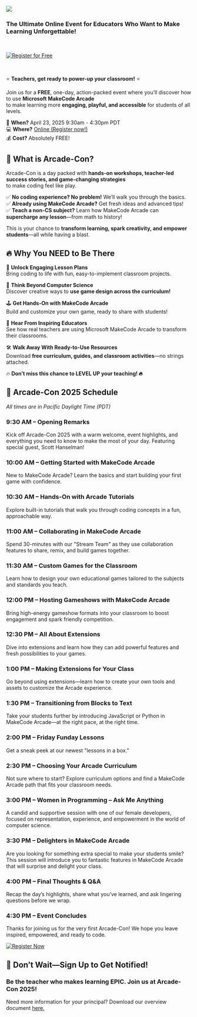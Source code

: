 
[![](/static/courses/arcadecon/arcadecon-md-banner.png)](https://developer.microsoft.com/en-us/reactor/events/25467/)   
### The Ultimate Online Event for Educators Who Want to Make Learning Unforgettable!  

<br/>

[![Register for Free](https://img.shields.io/badge/Register%20Now-Click%20Here!-blue?style=for-the-badge)](https://developer.microsoft.com/en-us/reactor/events/25467/)  

<br/>


⭐️ **Teachers, get ready to power-up your classroom!** ⭐️  


Join us for a **FREE**, one-day, action-packed event where you’ll discover how to use **Microsoft MakeCode Arcade**<br/>to make learning more **engaging, playful, and accessible** for students of all levels.  



📅 **When?** April 23, 2025  9:30am - 4:30pm PDT<br/>
💻 **Where?** [Online (Register now!)](https://developer.microsoft.com/en-us/reactor/events/25467/)<br/>
💰 **Cost?** Absolutely FREE!<br/>


## 🎯 What is Arcade-Con?  

Arcade-Con is a day packed with **hands-on workshops, teacher-led success stories, and game-changing strategies**<br/>
to make coding feel like play. 

✅ **No coding experience? No problem!** We’ll walk you through the basics.  
✅ **Already using MakeCode Arcade?** Get fresh ideas and advanced tips!  
✅ **Teach a non-CS subject?** Learn how MakeCode Arcade can **supercharge any lesson**—from math to history!  

This is your chance to **transform learning, spark creativity, and empower students**—all while having a blast.  



## 🔥 Why You NEED to Be There  

🚀 **Unlock Engaging Lesson Plans**  
Bring coding to life with fun, easy-to-implement classroom projects.  

🎨 **Think Beyond Computer Science**  
Discover creative ways to **use game design across the curriculum!**  

🕹️ **Get Hands-On with MakeCode Arcade**  
Build and customize your own game, ready to share with students!  

🎤 **Hear From Inspiring Educators**  
See how real teachers are using Microsoft MakeCode Arcade to transform their classrooms.  

🛠️ **Walk Away With Ready-to-Use Resources**  
Download **free curriculum, guides, and classroom activities**—no strings attached.  


🔥 **Don’t miss this chance to LEVEL UP your teaching! 🔥**  



## 📅 Arcade-Con 2025 Schedule  
_All times are in Pacific Daylight Time (PDT)_

### 9:30 AM – Opening Remarks  
Kick off Arcade-Con 2025 with a warm welcome, event highlights, and everything you need to know to make the most of your day. Featuring special guest, Scott Hanselman!

### 10:00 AM – Getting Started with MakeCode Arcade  
New to MakeCode Arcade? Learn the basics and start building your first game with confidence.

### 10:30 AM – Hands-On with Arcade Tutorials  
Explore built-in tutorials that walk you through coding concepts in a fun, approachable way.

### 11:00 AM – Collaborating in MakeCode Arcade  
Spend 30-minutes with our "Stream Team" as they use collaboration features to share, remix, and build games together.

### 11:30 AM – Custom Games for the Classroom  
Learn how to design your own educational games tailored to the subjects and standards you teach.

### 12:00 PM – Hosting Gameshows with MakeCode Arcade  
Bring high-energy gameshow formats into your classroom to boost engagement and spark friendly competition.

### 12:30 PM – All About Extensions  
Dive into extensions and learn how they can add powerful features and fresh possibilities to your games.

### 1:00 PM – Making Extensions for Your Class  
Go beyond using extensions—learn how to create your own tools and assets to customize the Arcade experience.

### 1:30 PM – Transitioning from Blocks to Text  
Take your students further by introducing JavaScript or Python in MakeCode Arcade—at the right pace, at the right time.

### 2:00 PM – Friday Funday Lessons  
Get a sneak peek at our newest "lessons in a box."

### 2:30 PM – Choosing Your Arcade Curriculum  
Not sure where to start? Explore curriculum options and find a MakeCode Arcade path that fits your classroom needs.

### 3:00 PM – Women in Programming – Ask Me Anything  
A candid and supportive session with one of our female developers, focused on representation, experience, and empowerment in the world of computer science.

### 3:30 PM – Delighters in MakeCode Arcade  
Are you looking for something extra special to make your students smile? This session will introduce you to fantastic features in MakeCode Arcade that will surprise and delight your class.

### 4:00 PM – Final Thoughts & Q&A  
Recap the day’s highlights, share what you’ve learned, and ask lingering questions before we wrap.

### 4:30 PM – Event Concludes  
Thanks for joining us for the very first Arcade-Con! We hope you leave inspired, empowered, and ready to code.


[![Register Now](https://img.shields.io/badge/Register%20Now-Click%20Here!-blue?style=for-the-badge)](https://developer.microsoft.com/en-us/reactor/events/25467/)  


## 🚀 Don’t Wait—Sign Up to Get Notified!  

### **Be the teacher who makes learning EPIC. Join us at Arcade-Con 2025!**  


Need more information for your principal? Download our overview document [here.](https://1drv.ms/w/c/416406873cb120ab/EXqhYz69uYZIrWpOzKusqAoBuMYkNWqoaK394ImilMQTjA?e=1TnMuL)